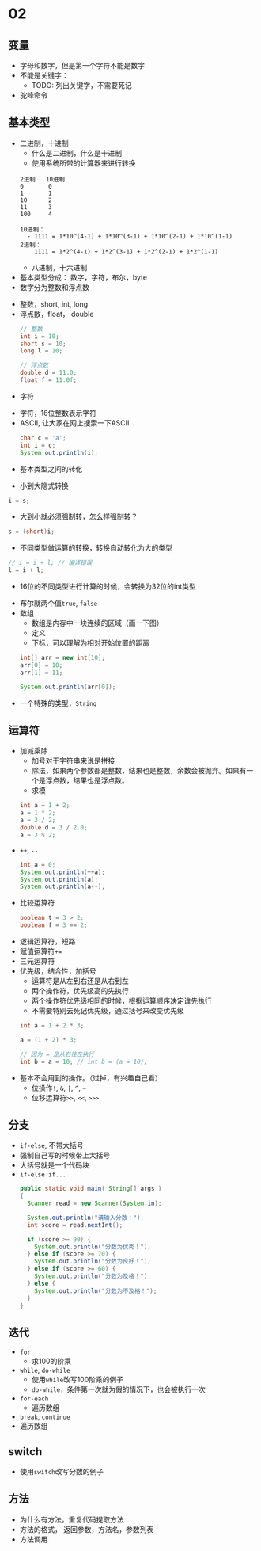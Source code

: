# 02

## 变量
* 字母和数字，但是第一个字符不能是数字
* 不能是关键字：
  - TODO: 列出关键字，不需要死记
* 驼峰命令
## 基本类型
* 二进制，十进制
  - 什么是二进制，什么是十进制
  - 使用系统所带的计算器来进行转换
  ```
  2进制   10进制
  0       0
  1       1
  10      2
  11      3
  100     4
  ```
  ```
  10进制：
    - 1111 = 1*10^(4-1) + 1*10^(3-1) + 1*10^(2-1) + 1*10^(1-1)
  2进制：
      1111 = 1*2^(4-1) + 1*2^(3-1) + 1*2^(2-1) + 1*2^(1-1)
  ```
  - 八进制，十六进制
* 基本类型分成： 数字，字符，布尔，byte
* 数字分为整数和浮点数
 - 整数，short, int, long
 - 浮点数，float， double
   ```java
   // 整数
   int i = 10;
   short s = 10;
   long l = 10;

   // 浮点数
   double d = 11.0;
   float f = 11.0f;
   ```
* 字符
 - 字符，16位整数表示字符
 - ASCII, 让大家在网上搜索一下ASCII
   ```java
   char c = 'a';
   int i = c;
   System.out.println(i);
   ```
* 基本类型之间的转化
 - 小到大隐式转换
  ```java
  i = s;
  ```
 - 大到小就必须强制转，怎么样强制转？
  ```java
  s = (short)i;
  ```
 - 不同类型做运算的转换，转换自动转化为大的类型
  ```java
  // i = i + l; // 编译错误
  l = i + l;
  ```
 - 16位的不同类型进行计算的时候，会转换为32位的int类型
* 布尔就两个值`true`, `false`
* 数组
  - 数组是内存中一块连续的区域（画一下图）
  - 定义
  - 下标，可以理解为相对开始位置的距离
  ```java
  int[] arr = new int[10];
  arr[0] = 10;
  arr[1] = 11;

  System.out.println(arr[0]);
  ```
* 一个特殊的类型，`String`

## 运算符
* 加减乘除
  - 加号对于字符串来说是拼接
  - 除法，如果两个参数都是整数，结果也是整数，余数会被抛弃。如果有一个是浮点数，结果也是浮点数。
  - 求模
  ```java
  int a = 1 + 2;
  a = 1 * 2;
  a = 3 / 2;
  double d = 3 / 2.0;
  a = 3 % 2;
  ```
* `++`, `--`
  ```java
  int a = 0;
  System.out.println(++a);
  System.out.println(a);
  System.out.println(a++);
  ```
* 比较运算符
  ```java
  boolean t = 3 > 2;
  boolean f = 3 == 2;
  ```
* 逻辑运算符，短路
* 赋值运算符`+=`
* 三元运算符
* 优先级，结合性，加括号
  - 运算符是从左到右还是从右到左
  - 两个操作符，优先级高的先执行
  - 两个操作符优先级相同的时候，根据运算顺序决定谁先执行
  - 不需要特别去死记优先级，通过括号来改变优先级
  ```java
  int a = 1 + 2 * 3;

  a = (1 + 2) * 3;

  // 因为 = 是从右往左执行
  int b = a = 10; // int b = (a = 10);
  ```
* 基本不会用到的操作。（过掉，有兴趣自己看）
  - 位操作`!`, `&`, `|`, `^`, `~`
  - 位移运算符`>>`, `<<`, `>>>`

## 分支
* `if-else`, 不带大括号
* 强制自己写的时候带上大括号
* 大括号就是一个代码块
* `if-else if...`
  ```java
  public static void main( String[] args )
  {
    Scanner read = new Scanner(System.in);

    System.out.println("请输入分数：");
    int score = read.nextInt();

    if (score >= 90) {
      System.out.println("分数为优秀！");
    } else if (score >= 70) {
      System.out.println("分数为良好！");
    } else if (score >= 60) {
      System.out.println("分数为及格！");
    } else {
      System.out.println("分数为不及格！");
    }
  }
  ```

## 迭代
* `for`
  - 求100的阶乘
* `while`, `do-while`
  - 使用`while`改写100阶乘的例子
  - `do-while`，条件第一次就为假的情况下，也会被执行一次
* `for-each`
  - 遍历数组
* `break`, `continue`
* 遍历数组

## switch
* 使用`switch`改写分数的例子

## 方法
* 为什么有方法。重复代码提取方法
* 方法的格式， 返回参数，方法名，参数列表
* 方法调用
